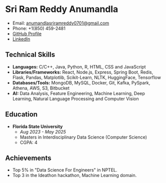 # Sri Ram Reddy Anumandla
- Email: anumandlasriramreddy0701@gmail.com 
- Phone: +1(850) 459-2481 
- [GitHub Profile](#) 
- [LinkedIn](#)

## Technical Skills
- **Languages:** C/C++, Java, Python, R, HTML, CSS and JavaScript
- **Libraries/Frameworks:** React, Node.js, Express, Spring Boot, Redis, Flask, Pandas, Matplotlib, Scikit-Learn, NLTK, HuggingFace, Tensorflow
- **Databases/Tools:** MongoDB, MySQL, Docker, Git, Kafka, PySpark, Athena, AWS, S3, Bitbucket
- **AI:** Data Analysis, Feature Engineering, Machine Learning, Deep Learning, Natural Language Processing and Computer Vision

## Education
- **Florida State University** 
  - *Aug 2023 - May 2025*
  - Masters in Interdisciplinary Data Science (Computer Science)
  - CGPA: 4
## Achievements
- Top 5% in "Data Science For Engineers" in NPTEL.
- Top 3 in the Ideathon hackathon, Machine Learning domain.
